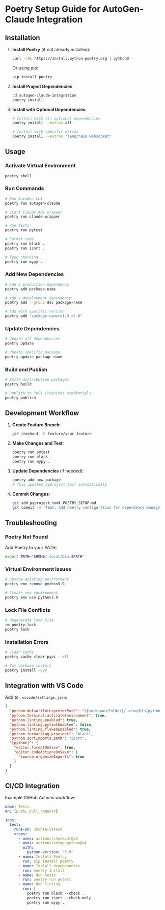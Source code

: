 # Poetry Setup Guide for AutoGen-Claude Integration

## Installation

1. **Install Poetry** (if not already installed):
   ```bash
   curl -sSL https://install.python-poetry.org | python3 -
   ```
   
   Or using pip:
   ```bash
   pip install poetry
   ```

2. **Install Project Dependencies**:
   ```bash
   cd autogen-claude-integration
   poetry install
   ```

3. **Install with Optional Dependencies**:
   ```bash
   # Install with all optional dependencies
   poetry install --extras all
   
   # Install with specific extras
   poetry install --extras "langchain websocket"
   ```

## Usage

### Activate Virtual Environment
```bash
poetry shell
```

### Run Commands
```bash
# Run AutoGen CLI
poetry run autogen-claude

# Start Claude API wrapper
poetry run claude-wrapper

# Run tests
poetry run pytest

# Format code
poetry run black .
poetry run isort .

# Type checking
poetry run mypy .
```

### Add New Dependencies
```bash
# Add a production dependency
poetry add package-name

# Add a development dependency
poetry add --group dev package-name

# Add with specific version
poetry add "package-name>=1.0,<2.0"
```

### Update Dependencies
```bash
# Update all dependencies
poetry update

# Update specific package
poetry update package-name
```

### Build and Publish
```bash
# Build distribution packages
poetry build

# Publish to PyPI (requires credentials)
poetry publish
```

## Development Workflow

1. **Create Feature Branch**:
   ```bash
   git checkout -b feature/your-feature
   ```

2. **Make Changes and Test**:
   ```bash
   poetry run pytest
   poetry run black .
   poetry run mypy .
   ```

3. **Update Dependencies** (if needed):
   ```bash
   poetry add new-package
   # This updates pyproject.toml automatically
   ```

4. **Commit Changes**:
   ```bash
   git add pyproject.toml POETRY_SETUP.md
   git commit -m "feat: Add Poetry configuration for dependency management"
   ```

## Troubleshooting

### Poetry Not Found
Add Poetry to your PATH:
```bash
export PATH="$HOME/.local/bin:$PATH"
```

### Virtual Environment Issues
```bash
# Remove existing environment
poetry env remove python3.9

# Create new environment
poetry env use python3.9
```

### Lock File Conflicts
```bash
# Regenerate lock file
rm poetry.lock
poetry lock
```

### Installation Errors
```bash
# Clear cache
poetry cache clear pypi --all

# Try verbose install
poetry install -vvv
```

## Integration with VS Code

Add to `.vscode/settings.json`:
```json
{
  "python.defaultInterpreterPath": "${workspaceFolder}/.venv/bin/python",
  "python.terminal.activateEnvironment": true,
  "python.linting.enabled": true,
  "python.linting.pylintEnabled": false,
  "python.linting.flake8Enabled": true,
  "python.formatting.provider": "black",
  "python.sortImports.path": "isort",
  "[python]": {
    "editor.formatOnSave": true,
    "editor.codeActionsOnSave": {
      "source.organizeImports": true
    }
  }
}
```

## CI/CD Integration

Example GitHub Actions workflow:
```yaml
name: Tests
on: [push, pull_request]

jobs:
  test:
    runs-on: ubuntu-latest
    steps:
      - uses: actions/checkout@v3
      - uses: actions/setup-python@v4
        with:
          python-version: '3.9'
      - name: Install Poetry
        run: pip install poetry
      - name: Install dependencies
        run: poetry install
      - name: Run tests
        run: poetry run pytest
      - name: Run linting
        run: |
          poetry run black --check .
          poetry run isort --check-only .
          poetry run mypy .
```